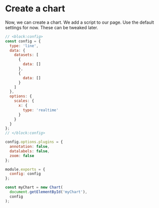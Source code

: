 # Create a chart

Now, we can create a chart. We add a script to our page. Use the default settings for now. These can be tweaked later.

```js chart-editor
// <block:config>
const config = {
  type: 'line',
  data: {
    datasets: [
      {
        data: []
      },
      {
        data: []
      }
    ]
  },
  options: {
    scales: {
      x: {
        type: 'realtime'
      }
    }
  }
};
// </block:config>

config.options.plugins = {
  annotation: false,
  datalabels: false,
  zoom: false
};

module.exports = {
  config: config
};
```

```js
const myChart = new Chart(
  document.getElementById('myChart'),
  config
);
```
